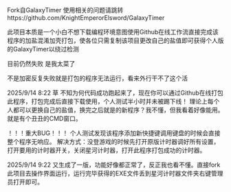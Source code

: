 Fork自GalaxyTimer
使用相关的问题请跳转https://github.com/KnightEmperorElsword/GalaxyTimer

此项目本质是一个小白不想下载编程环境意图使用Github在线工作流直接完成该程序的加盐混淆加壳打包，使各位只需复制该项目更改自己的盐值即可获得个人版的GalaxyTimer以绕过检测

目前仍然失败 是我太菜了

不是加密反复失败就是打包的程序无法运行，看来外行干不了这个活

2025/9/14 8:22   草 不知为何代码成功跑起来了，现在你可以通过Github在线打包此程序，打包完成后直接下载使用，个人测试半小时并未被踢下线！
理论上每个人都可以更换自己的盐值，换完之后就是的新程序？我不懂，但我看着好像能用。就是有个丑丑的CMD窗口。

！！！重大BUG！！！ 个人测试发现该程序添加新快捷键调用键盘的时候会直接整个程序无响应。
解决方式：没登游戏的时候先打开原版计时器调好所有设置，打开要用的计时器开关，关闭星河计时器，打开此程序打包成功的计时器。

2025/9/14 9:22   又生成了一版，功能好像都正常了，反正我也看不懂。直接fork此项目去操作界面运行，运行完毕获得的EXE文件丢到星河计时器文件夹右键管理员打开即可。
